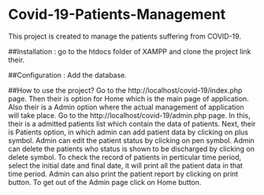 # Covid-19-Patients-Management
This project is created to manage the patients suffering from COVID-19.

##Installation : go to the htdocs folder of XAMPP and clone the project link their.

##Configuration : Add the database.

##How to use the project?
Go to the http://localhost/covid-19/index.php page. Then their is option for Home which is the main page of application. Also their is a Admin option where the actual management of application will take place. Go to the http://localhost/covid-19/admin.php page. In this, their is a admitted patients list which contain the data of patients. Next, their is Patients option, in which admin can add patient data by clicking on plus symbol. Admin can edit the patient status by clicking on pen symbol. Admin can delete the patients who status is shown to be discharged by clicking on delete symbol. To check the record of patients in perticular time period, select the initial date and final date, it will print all the patient data in that time period. Admin can also print the patient report by clicking on print button. To get out of the Admin page click on Home button.
